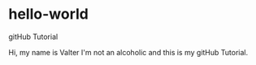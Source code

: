 # hello-world
gitHub Tutorial

Hi, my name is Valter I'm not an alcoholic and this is my gitHub Tutorial.
